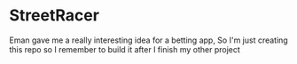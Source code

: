 # StreetRacer

Eman gave me a really interesting idea for a betting app, So I'm just creating this repo so I remember to build it after I finish my other project
